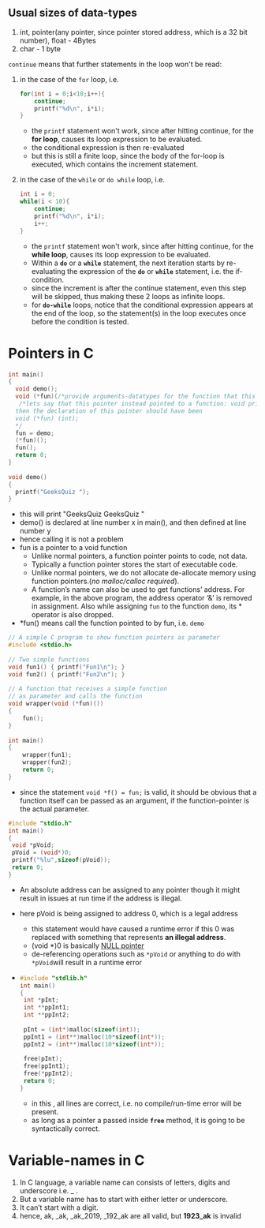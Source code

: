 ## Usual sizes of data-types

1. int, pointer(any pointer, since pointer stored address, which is a 32 bit number), float - 4Bytes
2. char - 1 byte



`continue` means that further statements in the loop won't be read:

1. in the case of the `for` loop, i.e.

   ```c
   for(int i = 0;i<10;i++){
       continue;
       printf("%d\n", i*i);
   }
   ```

   * the `printf` statement won't work, since after hitting continue, for the **for loop**, causes its loop expression to be evaluated.
   * the conditional expression is then re-evaluated
   * but this is still a finite loop, since the body of the for-loop is executed, which contains the increment statement.

2. in the case of the `while` or `do while` loop, i.e.

   ```c
   int i = 0;
   while(i < 10){
       continue;
       printf("%d\n", i*i);
       i++;
   }
   ```

   * the `printf` statement won't work, since after hitting continue, for the **while loop**, causes its loop expression to be evaluated.
   * Within a **`do`** or a **`while`** statement, the next iteration starts by re-evaluating the expression of the **`do`** or **`while`** statement, i.e. the if-condition.
   * since the increment is after the continue statement, even this step will be skipped, thus making these 2 loops as infinite loops.
   * for **`do-while`**  loops, notice that the conditional expression appears at the end of the loop, so the statement(s) in the loop executes once before the condition is tested.



# Pointers in C<a name="c-pointers"></a>

```c
int main() 
{ 
  void demo(); 
  void (*fun)(/*provide arguments-datatypes for the function that this function-pointer is gonna point to */);
   /*lets say that this pointer instead pointed to a function: void printOut(int a){printf("%d\n", a);}
  then the declaration of this pointer should have been 
  void (*fun) (int);
  */
  fun = demo; 
  (*fun)(); 
  fun(); 
  return 0; 
} 
 
void demo() 
{ 
  printf("GeeksQuiz "); 
} 
```

* this will print "GeeksQuiz GeeksQuiz "
* demo() is declared at line number x in main(), and then defined at line number y
* hence calling it is not a problem
* fun is a pointer to a void function
  * Unlike normal pointers, a function pointer points to code, not data. 
  * Typically a function pointer stores the start of executable code.
  * Unlike normal pointers, we do not allocate de-allocate memory using function pointers.(*no malloc/calloc required*).
  * A function’s name can also be used to get functions’ address. For example, in the above program,  the address operator ‘&’ is removed in assignment. Also while assigning `fun` to the function `demo`, its \* operator is also dropped. 
* *fun() means call the function pointed to by fun, i.e. `demo`



```c
// A simple C program to show function pointers as parameter 
#include <stdio.h> 
  
// Two simple functions 
void fun1() { printf("Fun1\n"); } 
void fun2() { printf("Fun2\n"); } 
  
// A function that receives a simple function 
// as parameter and calls the function 
void wrapper(void (*fun)()) 
{ 
    fun(); 
} 
  
int main() 
{ 
    wrapper(fun1); 
    wrapper(fun2); 
    return 0; 
}
```

* since the statement `void *f() = fun;` is valid, it should be obvious that a function itself can be passed as an argument, if the function-pointer is the actual parameter.




```c
#include "stdio.h"  
int main() 
{ 
 void *pVoid; 
 pVoid = (void*)0; 
 printf("%lu",sizeof(pVoid)); 
 return 0; 
} 
```

* An absolute address can be assigned to any pointer though it might result in issues at run time if the address is illegal.
* here pVoid is being assigned to address 0, which is a legal address
  * this statement would have caused a runtime error if this 0 was replaced with something that represents **an illegal address**.
  * (void *)0 is basically <u>NULL pointer</u>
  * de-referencing operations such as `*pVoid` or anything to do with `*pVoid`will result in a runtime error



* ```c
  #include "stdlib.h" 
  int main() 
  { 
   int *pInt; 
   int **ppInt1; 
   int **ppInt2; 
    
   pInt = (int*)malloc(sizeof(int)); 
   ppInt1 = (int**)malloc(10*sizeof(int*)); 
   ppInt2 = (int**)malloc(10*sizeof(int*)); 
    
   free(pInt); 
   free(ppInt1); 
   free(*ppInt2); 
   return 0; 
  } 
  ```

  * in this , all lines are correct, i.e. no compile/run-time error will be present.
  * as long as a pointer a passed inside **`free`** method, it is going to be syntactically correct.





# Variable-names in C<a name="variables-c"></a>

1.  In C language, a variable name can consists of letters, digits and underscore i.e. _ .
2. But a variable name has to start with either letter or underscore. 
3. It can’t start with a digit.
4. hence, ak, _ak, _ak_2019, _192_ak are all valid, but **1923_ak** is invalid
